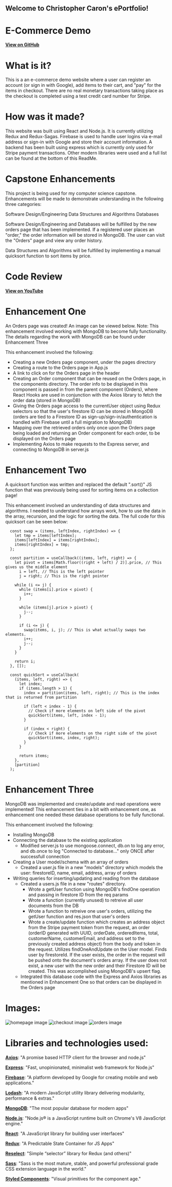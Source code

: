 ## Welcome to Christopher Caron's ePortfolio!

# E-Commerce Demo
**[View on GitHub](https://github.com/CLCaron/e-commerce-demo)**

# What is it?
This is a an e-commerce demo website where a user can register an account (or sign in with Google), add items to their cart, and "pay" for the items in checkout. There are no real monetary transactions taking place as the checkout is completed using a test credit card number for Stripe.

# How was it made?
This website was built using React and Node.js. It is currently utilizing Redux and Redux-Sagas. Firebase is used to handle user logins via e-mail address or sign-in with Google and store their account information. A backend has been built using express which is currently only used for Stripe payment transactions. Other modern libraries were used and a full list can be found at the bottom of this ReadMe.

# Capstone Enhancements
This project is being used for my computer science capstone. Enhancements will be made to demonstrate understanding in the following three categories:

Software Design/Engineering
Data Structures and Algorithms
Databases

Software Design/Engineering and Databases will be fulfilled by the new orders page that has been implemented. If a registered user places an "order," the order information will be stored in MongoDB. The user can visit the "Orders" page and view any order history.

Data Structures and Algorithms will be fulfilled by implementing a manual quicksort function to sort items by price. 

# Code Review
**[View on YouTube](https://youtu.be/C7BVQWipZbc)**

# Enhancement One
An Orders page was created! An image can be viewed below. Note: This enhancement involved working with MongoDB to become fully functionality. The details regarding the work with MongoDB can be found under Enhancement Three

This enhancement involved the following:

* Creating a new Orders page component, under the pages directory
* Creating a route to the Orders page in App.js
* A link to click on for the Orders page in the header
* Creating an Order component that can be reused on the Orders page, in the components directory. The order info to be displayed in this component is passed in from the parent component (Orders), where React Hooks are used in conjunction with the Axios library to fetch the order data (stored in MongoDB)
*  Giving the Orders page access to the currentUser object using Redux selectors so that the user's firestore ID can be stored in MongoDB (orders are tied to a Firestore ID as sign-up/sign-in/authentication is handled with Firebase until a full migration to MongoDB)
*  Mapping over the retrieved orders only once upon the Orders page being loaded and returning an Order component for each order, to be displayed on the Orders page
*  Implementing Axios to make requests to the Express server, and connecting to MongoDB in server.js

# Enhancement Two
A quicksort function was written and replaced the default ".sort()" JS function that was previously being used for sorting items on a collection page!

This enhancement involved an understanding of data structures and algorithms. I needed to understand how arrays work, how to use the data in the array, recursion, and the logic for sorting the data. The full code for this quicksort can be seen below:

<pre><code>  const swap = (items, leftIndex, rightIndex) => {
    let tmp = items[leftIndex];
    items[leftIndex] = items[rightIndex];
    items[rightIndex] = tmp;
  };

  const partition = useCallback((items, left, right) => {
    let pivot = items[Math.floor((right + left) / 2)].price, // This gives us the middle element
      i = left, // This is the left pointer
      j = right; // This is the right pointer

    while (i <= j) {
      while (items[i].price < pivot) {
        i++;
      }

      while (items[j].price > pivot) {
        j--;
      }

      if (i <= j) {
        swap(items, i, j); // This is what actually swaps two elements.
        i++;
        j--;
      }
    }

    return i;
  }, []);

  const quickSort = useCallback(
    (items, left, right) => {
      let index;
      if (items.length > 1) {
        index = partition(items, left, right); // This is the index that is returned from partition

        if (left < index - 1) {
          // Check if more elements on left side of the pivot
          quickSort(items, left, index - 1);
        }

        if (index < right) {
          // Check if more elements on the right side of the pivot
          quickSort(items, index, right);
        }
      }

      return items;
    },
    [partition]
  );</code></pre>

# Enhancement Three
MongoDB was implemented and create/update and read operations were implemented! This enhancement ties in a bit with enhancement one, as enhancement one needed these database operations to be fully functional.

This enhancement involved the following:

* Installing MongoDB
* Connecting the database to the existing application
    * Modified server.js to use mongoose.connect, db.on to log any error, and db.once to log "Connected to database..." only ONCE after successfull connection
* Creating a User model/schema with an array of orders
    * Created a user.js file in a new "models" directory which models the user: firestoreID, name, email, address, array of orders 
* Writing queries for inserting/updating and reading from the database
    * Created a users.js file in a new "routes" directory.
        - Wrote a getUser function using MongoDB's findOne operation and passing in firestore ID from the req params
        - Wrote a function (currently unused) to retreive all user documents from the DB
        - Wrote a function to retreive one user's orders, utilizing the getUser function and res.json that user's orders
        - Wrote a create/update function which creates an address object from the Stripe payment token from the request, an order (orderID generated with UUID, orderDate, orderedItems, total, customerName, customerEmail, and address set to the previously created address object) from the body and token in the request. Utilizes findOneAndUpdate on the User model. Finds user by firestoreId. If the user exists, the order in the request will be pushed onto the document's orders array. If the user does not exist, a new user with the new order and their Firestore ID will be created. This was accomplished using MongoDB's upsert flag.
    * Integrated this database code with the Express and Axios libraries as mentioned in Enhancement One so that orders can be displayed in the Orders page

# Images:
![homepage image](https://imgur.com/78UPZvX.jpeg)
![checkout image](https://imgur.com/hMPltr9.jpeg)
![orders image](https://imgur.com/Y8rbSvX.jpeg)

# Libraries and technologies used:
**[Axios](https://axios-http.com/)**: "A promise based HTTP client for the browser and node.js"

**[Express](https://expressjs.com/)**: "Fast, unopinionated, minimalist web framework for Node.js"

**[Firebase](https://firebase.google.com/)**: "A platform developed by Google for creating mobile and web applications."

**[Lodash](https://lodash.com/)**: "A modern JavaScript utility library delivering modularity, performance & extras."

**[MongoDB](https://www.mongodb.com/)**: "The most popular database for modern apps"

**[Node.js](https://nodejs.org/en/)**: "Node.js® is a JavaScript runtime built on Chrome's V8 JavaScript engine."

**[React](https://reactjs.org/)**: "A JavaScript library for building user interfaces"

**[Redux](https://redux.js.org/)**: "A Predictable State Container for JS Apps"

**[Reselect](https://github.com/reduxjs/reselect)**: "Simple “selector” library for Redux (and others)"

**[Sass](https://sass-lang.com/)**: "Sass is the most mature, stable, and powerful professional grade CSS extension language in the world."

**[Styled Components](https://styled-components.com/)**: "Visual primitives for the component age."
